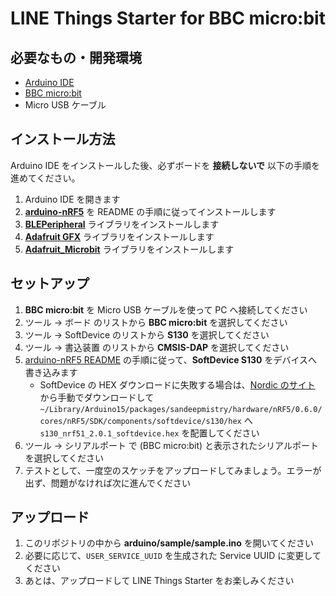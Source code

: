 # LINE Things Starter for BBC micro:bit

## 必要なもの・開発環境
* [Arduino IDE](https://www.arduino.cc/en/Main/Software)
* [BBC micro:bit](https://microbit.org/ja/)
* Micro USB ケーブル

## インストール方法
Arduino IDE をインストールした後、必ずボードを **接続しないで** 以下の手順を進めてください。

1. Arduino IDE を開きます
2. **[arduino-nRF5](https://github.com/sandeepmistry/arduino-nRF5)** を README の手順に従ってインストールします
3. **[BLEPeripheral](https://github.com/sandeepmistry/arduino-BLEPeripheral)** ライブラリをインストールします
4. **[Adafruit GFX](https://github.com/adafruit/Adafruit-GFX-Library)** ライブラリをインストールします
5. **[Adafruit_Microbit](https://github.com/adafruit/Adafruit_Microbit)** ライブラリをインストールします

## セットアップ
1. **BBC micro:bit** を Micro USB ケーブルを使って PC へ接続してください
2. ツール -> ボード のリストから **BBC micro:bit** を選択してください
3. ツール -> SoftDevice のリストから **S130** を選択してください
4. ツール -> 書込装置 のリストから **CMSIS-DAP** を選択してください
5. [arduino-nRF5 README](https://github.com/sandeepmistry/arduino-nRF5#selecting-a-softdevice) の手順に従って、**SoftDevice S130** をデバイスへ書き込みます
    - SoftDevice の HEX ダウンロードに失敗する場合は、[Nordic のサイト](https://www.nordicsemi.com/Software-and-Tools/Software/S130/Download) から手動でダウンロードして `~/Library/Arduino15/packages/sandeepmistry/hardware/nRF5/0.6.0/cores/nRF5/SDK/components/softdevice/s130/hex` へ `s130_nrf51_2.0.1_softdevice.hex` を配置してください
6. ツール -> シリアルポート で (BBC micro:bit) と表示されたシリアルポートを選択してください
7. テストとして、一度空のスケッチをアップロードしてみましょう。エラーが出ず、問題がなければ次に進んでください

## アップロード
1. このリポジトリの中から **arduino/sample/sample.ino** を開いてください
2. 必要に応じて、`USER_SERVICE_UUID` を生成された Service UUID に変更してください
3. あとは、アップロードして LINE Things Starter をお楽しみください
